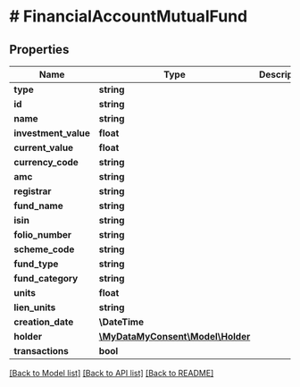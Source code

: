# # FinancialAccountMutualFund

## Properties

Name | Type | Description | Notes
------------ | ------------- | ------------- | -------------
**type** | **string** |  |
**id** | **string** |  |
**name** | **string** |  |
**investment_value** | **float** |  |
**current_value** | **float** |  |
**currency_code** | **string** |  |
**amc** | **string** |  | [optional]
**registrar** | **string** |  | [optional]
**fund_name** | **string** |  |
**isin** | **string** |  |
**folio_number** | **string** |  |
**scheme_code** | **string** |  | [optional]
**fund_type** | **string** |  | [optional]
**fund_category** | **string** |  | [optional]
**units** | **float** |  |
**lien_units** | **string** |  | [optional]
**creation_date** | **\DateTime** |  | [optional]
**holder** | [**\MyDataMyConsent\Model\Holder**](Holder.md) |  |
**transactions** | **bool** |  |

[[Back to Model list]](../../README.md#models) [[Back to API list]](../../README.md#endpoints) [[Back to README]](../../README.md)
